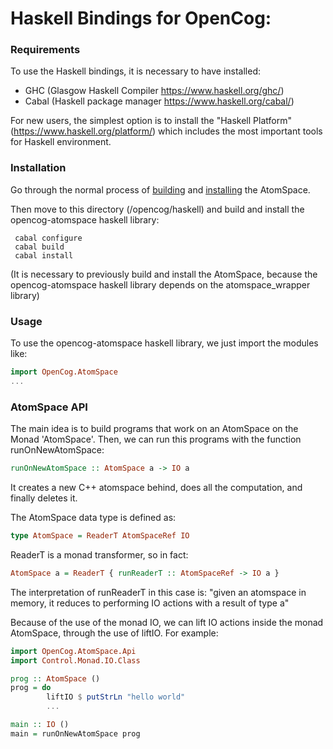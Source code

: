 Haskell Bindings for OpenCog:
============================

### Requirements

To use the Haskell bindings, it is necessary to have installed:

* GHC (Glasgow Haskell Compiler https://www.haskell.org/ghc/)
* Cabal (Haskell package manager https://www.haskell.org/cabal/)

For new users, the simplest option is to install the "Haskell Platform"
(https://www.haskell.org/platform/)
which includes the most important tools for Haskell environment.

### Installation

Go through the normal process of 
[building](https://github.com/opencog/atomspace#building-atomspace) and
[installing](https://github.com/opencog/atomspace#install) the AtomSpace.

Then move to this directory (/opencog/haskell) and build and install the
opencog-atomspace haskell library:

```
 cabal configure
 cabal build
 cabal install
```

(It is necessary to previously build and install the AtomSpace, because the
opencog-atomspace haskell library
depends on the atomspace_wrapper library)

### Usage

To use the opencog-atomspace haskell library, we just import the modules like:
```haskell
import OpenCog.AtomSpace
...
```

### AtomSpace API

The main idea is to build programs that work on an AtomSpace on the
Monad 'AtomSpace'.
Then, we can run this programs with the function runOnNewAtomSpace:

```haskell
runOnNewAtomSpace :: AtomSpace a -> IO a
```

It creates a new C++ atomspace behind, does all the computation, and finally
deletes it.

The AtomSpace data type is defined as:

```haskell
type AtomSpace = ReaderT AtomSpaceRef IO
```

ReaderT is a monad transformer, so in fact:

```haskell
AtomSpace a = ReaderT { runReaderT :: AtomSpaceRef -> IO a }	 
```

The interpretation of runReaderT in this case is:  "given an atomspace in
memory, it reduces to performing IO actions with a result of type a"

Because of the use of the monad IO, we can lift IO actions inside the
monad AtomSpace, through the use of liftIO. For example:

```haskell
import OpenCog.AtomSpace.Api
import Control.Monad.IO.Class

prog :: AtomSpace ()
prog = do
        liftIO $ putStrLn "hello world"
        ...

main :: IO ()
main = runOnNewAtomSpace prog

```

